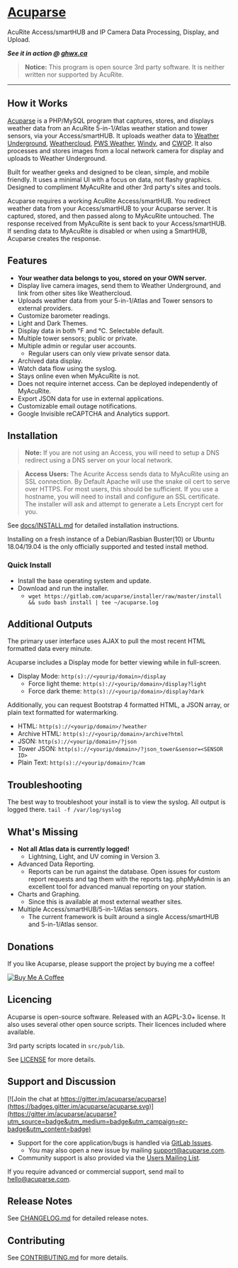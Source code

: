 # [Acuparse](https://www.acuparse.com)

AcuRite Access/smartHUB and IP Camera Data Processing, Display, and Upload.

***See it in action @ [ghwx.ca](https://www.ghwx.ca)***

> **Notice:** This program is open source 3rd party software. It is neither written nor supported by AcuRite. 

---
## How it Works
[Acuparse](https://www.acuparse.com) is a PHP/MySQL program that captures, stores, and displays weather data from an AcuRite 5-in-1/Atlas weather station and tower sensors, via your Access/smartHUB. It uploads weather data to [Weather Underground](https://https://www.wunderground.com), [Weathercloud](https://weathercloud.net), [PWS Weather](https://www.pwsweather.com), [Windy](https://www.windy.com), and [CWOP](http://www.wxqa.com). It also processes and stores images from a local network camera for display and uploads to Weather Underground.

Built for weather geeks and designed to be clean, simple, and mobile friendly. It uses a minimal UI with a focus on data, not flashy graphics. Designed to compliment MyAcuRite and other 3rd party's sites and tools. 

Acuparse requires a working AcuRite Access/smartHUB. You redirect weather data from your Access/smartHUB to your Acuparse server. It is captured, stored, and then passed along to MyAcuRite untouched.
The response received from MyAcuRite is sent back to your Access/smartHUB. If sending data to MyAcuRite is disabled or when using a SmartHUB, Acuparse creates the response.

## Features

* **Your weather data belongs to you, stored on your OWN server.**
* Display live camera images, send them to Weather Underground, and link from other sites like Weathercloud.
* Uploads weather data from your 5-in-1/Atlas and Tower sensors to external providers.
* Customize barometer readings.
* Light and Dark Themes.
* Display data in both &#8457; and &#8451;. Selectable default.
* Multiple tower sensors; public or private.
* Multiple admin or regular user accounts.
    * Regular users can only view private sensor data. 
* Archived data display.
* Watch data flow using the syslog.
* Stays online even when MyAcuRite is not.
* Does not require internet access. Can be deployed independently of MyAcuRite.
* Export JSON data for use in external applications.
* Customizable email outage notifications.
* Google Invisible reCAPTCHA and Analytics support.

## Installation

> **Note:** If you are not using an Access, you will need to setup a DNS redirect using a DNS server on your local network. 

> **Access Users:** The Acurite Access sends data to MyAcuRite using an SSL connection. By Default Apache will use the snake oil cert to serve over HTTPS.
> For most users, this should be sufficient. If you use a hostname, you will need to install and configure an SSL certificate.
> The installer will ask and attempt to generate a Lets Encrypt cert for you.

See [docs/INSTALL.md](https://docs.acuparse.com/INSTALL) for detailed installation instructions.

Installing on a fresh instance of a Debian/Rasbian Buster(10) or Ubuntu 18.04/19.04 is the only officially supported and tested install method.

### Quick Install

- Install the base operating system and update.
- Download and run the installer.
    - `wget https://gitlab.com/acuparse/installer/raw/master/install && sudo bash install | tee ~/acuparse.log`

## Additional Outputs

The primary user interface uses AJAX to pull the most recent HTML formatted data every minute.

Acuparse includes a Display mode for better viewing while in full-screen.
* Display Mode: `http(s)://<yourip/domain>/display`
    * Force light theme: `http(s)://<yourip/domain>/display?light`
    * Force dark theme: `http(s)://<yourip/domain>/display?dark`

Additionally, you can request Bootstrap 4 formatted HTML, a JSON array, or plain text formatted for watermarking.

* HTML: `http(s)://<yourip/domain>/?weather`
* Archive HTML: `http(s)://<yourip/domain>/archive?html`
* JSON: `http(s)://<yourip/domain>/?json`
* Tower JSON: `http(s)://<yourip/domain>/?json_tower&sensor=<SENSOR ID>`
* Plain Text: `http(s)://<yourip/domain>/?cam`

## Troubleshooting

The best way to troubleshoot your install is to view the syslog. All output is logged there.
`tail -f /var/log/syslog`

## What's Missing

* **Not all Atlas data is currently logged!**
    * Lightning, Light, and UV coming in Version 3.
* Advanced Data Reporting.
    * Reports can be run against the database. Open issues for custom report requests and tag them with the reports tag. phpMyAdmin is an excellent tool for advanced manual reporting on your station.
* Charts and Graphing.
    * Since this is available at most external weather sites.
* Multiple Access/smartHUB/5-in-1/Atlas sensors.
    * The current framework is built around a single Access/smartHUB and 5-in-1/Atlas sensor.

## Donations

If you like Acuparse, please support the project by buying me a coffee!

<a href="https://www.buymeacoffee.com/maxp" target="_blank"><img src="https://www.buymeacoffee.com/assets/img/custom_images/orange_img.png" alt="Buy Me A Coffee" style="height: auto !important;width: auto !important;" ></a>

## Licencing

Acuparse is open-source software. Released with an AGPL-3.0+ license. It also uses several other open source scripts. Their licences included where available.

3rd party scripts located in `src/pub/lib`.

See [LICENSE](LICENSE) for more details.

## Support and Discussion

[![Join the chat at https://gitter.im/acuparse/acuparse](https://badges.gitter.im/acuparse/acuparse.svg)](https://gitter.im/acuparse/acuparse?utm_source=badge&utm_medium=badge&utm_campaign=pr-badge&utm_content=badge)

- Support for the core application/bugs is handled via [GitLab Issues](https://gitlab.com/acuparse/acuparse/issues).
  - You may also open a new issue by mailing [support@acuparse.com](mailto:support@acuparse.com).
- Community support is also provided via the [Users Mailing List](https://groups.google.com/a/lists.acuparse.com/forum/#!forum/users).

If you require advanced or commercial support, send mail to [hello@acuparse.com](mailto:hello@acuparse.com).

## Release Notes

See [CHANGELOG.md](CHANGELOG.md) for detailed release notes.

## Contributing

See [CONTRIBUTING.md](CONTRIBUTING.md) for more details.
